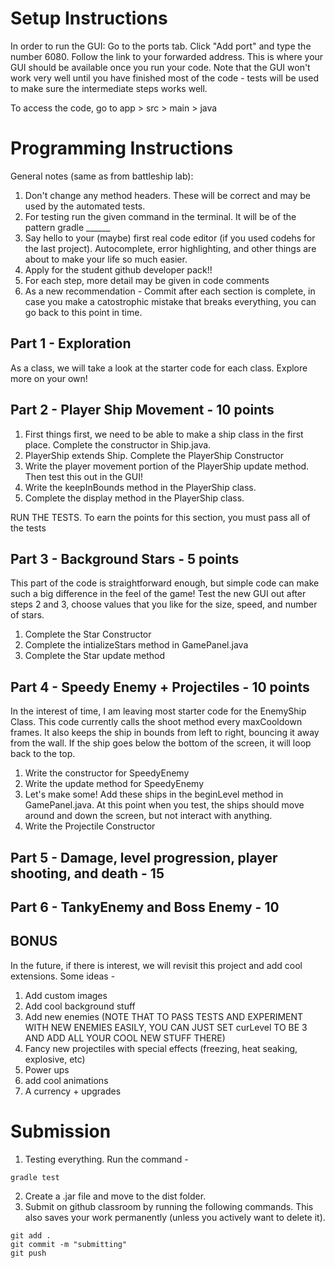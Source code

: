# Setup Instructions
In order to run the GUI:
Go to the ports tab. Click "Add port" and type the number 6080.
Follow the link to your forwarded address. This is where your GUI should be available once you run your code. Note that the GUI won't work very well until you have finished most of the code - tests will be used to make sure the intermediate steps works well. 

To access the code, go to app > src > main > java


# Programming Instructions

General notes (same as from battleship lab):
1. Don't change any method headers. These will be correct and may be used by the automated tests. 
2. For testing run the given command in the terminal. It will be of the pattern gradle ______
3. Say hello to your (maybe) first real code editor (if you used codehs for the last project). Autocomplete, error highlighting, and other things are about to make your life so much easier. 
4. Apply for the student github developer pack!!
5. For each step, more detail may be given in code comments
6. As a new recommendation - Commit after each section is complete, in case you make a catostrophic mistake that breaks everything, you can go back to this point in time. 

## Part 1 - Exploration
As a class, we will take a look at the starter code for each class. Explore more on your own!

## Part 2 - Player Ship Movement - 10 points

1. First things first, we need to be able to make a ship class in the first place. Complete the constructor in Ship.java.
2. PlayerShip extends Ship. Complete the PlayerShip Constructor
3. Write the player movement portion of the PlayerShip update method. Then test this out in the GUI!
4. Write the keepInBounds method in the PlayerShip class. 
5. Complete the display method in the PlayerShip class. 

RUN THE TESTS. To earn the points for this section, you must pass all of the tests

## Part 3 - Background Stars - 5 points
This part of the code is straightforward enough, but simple code can make such a big difference in the feel of the game!
Test the new GUI out after steps 2 and 3, choose values that you like for the size, speed, and number of stars. 

1. Complete the Star Constructor
2. Complete the intializeStars method in GamePanel.java
3. Complete the Star update method

## Part 4 - Speedy Enemy + Projectiles - 10 points
In the interest of time, I am leaving most starter code for the EnemyShip Class. This code currently calls the shoot method every maxCooldown frames. 
It also keeps the ship in bounds from left to right, bouncing it away from the wall. If the ship goes below the bottom of the screen, it will loop back to the top. 

1. Write the constructor for SpeedyEnemy
2. Write the update method for SpeedyEnemy
3. Let's make some! Add these ships in the beginLevel method in GamePanel.java. At this point when you test, the ships should move around and down the screen, but not interact with anything. 
4. Write the Projectile Constructor


## Part 5 - Damage, level progression, player shooting, and death - 15

## Part 6 - TankyEnemy and Boss Enemy - 10

## BONUS
In the future, if there is interest, we will revisit this project and add cool extensions. Some ideas - 
1. Add custom images
2. Add cool background stuff
3. Add new enemies (NOTE THAT TO PASS TESTS AND EXPERIMENT WITH NEW ENEMIES EASILY, YOU CAN JUST SET curLevel TO BE 3 AND ADD ALL YOUR COOL NEW STUFF THERE)
4. Fancy new projectiles with special effects (freezing, heat seaking, explosive, etc)
5. Power ups
6. add cool animations
7. A currency + upgrades

# Submission
1. Testing everything. Run the command - 
``` 
gradle test
```
2. Create a .jar file and move to the dist folder. 
3. Submit on github classroom by running the following commands. This also saves your work permanently (unless you actively want to delete it). 

```
git add . 
git commit -m "submitting"
git push
```
